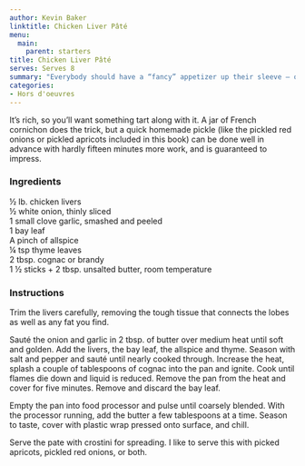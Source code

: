 ```yaml
---
author: Kevin Baker
linktitle: Chicken Liver Pâté
menu:
  main:
    parent: starters
title: Chicken Liver Pâté
serves: Serves 8
summary: "Everybody should have a “fancy” appetizer up their sleeve – one that doesn’t break the bank or trap you in the kitchen away from your guests. This is one of mine: a silken, buttery French pâté that you can make ahead and requiring little more than inexpensive chicken livers. "
categories:
- Hors d'oeuvres 
---
```

It’s rich, so you’ll want something tart along with it. A jar of French cornichon does the trick, but a quick homemade pickle (like the pickled red onions or pickled apricots included in this book) can be done well in advance with hardly fifteen minutes more work, and is guaranteed to impress.

### Ingredients

<div class="ingredient-list">

½ lb. chicken livers  
½ white onion, thinly sliced  
1 small clove garlic, smashed and peeled  
1 bay leaf  
A pinch of allspice  
¼ tsp thyme leaves  
2 tbsp. cognac or brandy  
1 ½ sticks + 2 tbsp. unsalted butter, room temperature   

</div>

### Instructions

Trim the livers carefully, removing the tough tissue that connects the lobes as well as any fat you find.

Sauté the onion and garlic in 2 tbsp. of butter over medium heat until soft and golden.  Add the livers, the bay leaf, the allspice and thyme. Season with salt and pepper and sauté until nearly cooked through. Increase the heat, splash a couple of tablespoons of cognac into the pan and ignite. Cook until flames die down and liquid is reduced. Remove the pan from the heat and cover for five minutes. Remove and discard the bay leaf.

Empty the pan into food processor and pulse until coarsely blended. With the processor running, add the butter a few tablespoons at a time. Season to taste, cover with plastic wrap pressed onto surface, and chill. 

Serve the pate with crostini for spreading. I like to serve this with picked apricots, pickled red onions, or both.